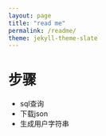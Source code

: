 ```yaml
---
layout: page
title: "read me"
permalink: /readme/
theme: jekyll-theme-slate
---
```


# 步骤
* sql查询
* 下载json
* 生成用户字符串
